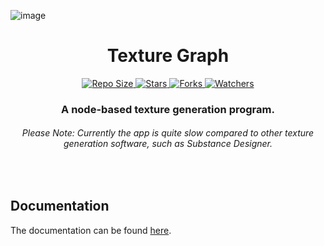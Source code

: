 ![image](https://user-images.githubusercontent.com/33568643/174427714-5e855101-8380-416b-b326-6bdef5ac5434.png)

<h1 align="center"> Texture Graph </h2>
<p align="center">
    <a href="#">
        <img src="https://img.shields.io/github/repo-size/oxi-dev0/Texture-Graph" alt="Repo Size">
    </a>
    <a href="#">
        <img src="https://img.shields.io/github/stars/oxi-dev0/Texture-Graph" alt="Stars">
    </a>
    <a href="#">
        <img src="https://img.shields.io/github/forks/oxi-dev0/Texture-Graph" alt="Forks">
    </a>
    <a href="#">
        <img src="https://img.shields.io/github/watchers/oxi-dev0/Texture-Graph" alt="Watchers">
    </a>
</p>

<h3 align="center"> A node-based texture generation program. </h3>
<h6 align="center"> Please Note: Currently the app is quite slow compared to other texture generation software, such as Substance Designer. </h6>
<br>

## Documentation
The documentation can be found [here](https://github.com/oxi-dev0/Texture-Graph/wiki).
